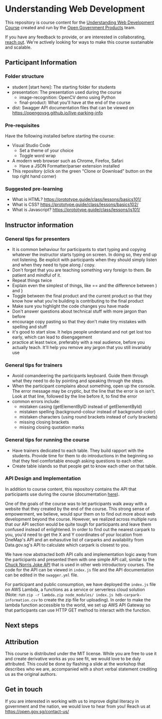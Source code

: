 # Understanding Web Development
This repository is course content for the [Understanding Web Development Course](https://www.cscollege.gov.sg/programmes/pages/display%20programme.aspx?epid=88mh6oplhphm3pdmkhkcpp5smo) created and run by the [Open Government Products](open.gov.sg) team. 

If you have any feedback to provide, or are interested in collaborating, [reach out](https://open.gov.sg/contact-us/). We're actively looking for ways to make this course sustainable and scalable.

## Participant Information

### Folder structure

- student [start here]: The starting folder for students
- presentation: The presentation used during the course 
  - image-recognition: OpenCV demo using Python
  - final-product: What you'll have at the end of the course
- dist: Swagger API documentation files that can be viewed on https://opengovsg.github.io/live-parking-info

### Pre-requisites
Have the following installed before starting the course:
- Visual Studio Code
    - Set a theme of your choice
    - Toggle word wrap
- A modern web browser such as Chrome, Firefox, Safari
    - Have a JSON Formatter/parser extension installed
- This repository (click on the green "Clone or Download" button on the top right hand corner)

### Suggested pre-learning
- What is HTML? https://prototype.guide/class/lessons/basics101/
- What is CSS? https://prototype.guide/class/lessons/basics102/
- What is Javascript? https://prototype.guide/class/lessons/js101/

## Instructor information

### General tips for presenters

- It is common behaviour for participants to start typing and copying whatever the instructor starts typing on screen. In doing so, they end up not listening. Be explicit with participants when they should simply listen and when they need to type along / copy.
- Don't forget that you are teaching something very foreign to them. Be patient and mindful of it.
- Repeat things twice
- Explain even the simplest of things, like == and the difference between ) and }
- Toggle between the final product and the current product so that they know how what you're building is contributing to the final product
- Make sure you highlight the code changes you have made
- Don't answer questions about technical stuff with more jargon than before
- encourage copy pasting so that they don't make tiny mistakes with spelling and stuff
- it's good to start slow. It helps people understand and not get lost too early, which can lead to disengagement
- practice at least twice, preferably with a real audience, before you actually teach. It'll help you remove any jargon that you still invariably use


### General tips for trainers
- Avoid comandeering the participants keyboard. Guide them through what they need to do by pointing and speaking through the steps.
- When the participant complains about something, open up the console. The error message may be cryptic, but the line that the error is on isn't. Look at that line, followed by the line before it, to find the error
- common errors include:
  - mistaken casing (getElementByID instead of getElementById)
  - mistaken spelling (background-colour instead of background-color)
  - mistaken characters (using round brackets instead of curly brackets)
  - missing closing brackets
  - missing closing quotation marks
    

### General tips for running the course
- Have trainers dedicated to each table. They build rapport with the students. Provide time for them to do introductions in the beginning so that they feel comfortable enough asking questions to each other.
- Create table islands so that people get to know each other on that table.

### API Design and Implementation

In addition to course content, this repository contains the API that participants use during the course (documentation [here](https://opengovsg.github.io/live-parking-info/)). 

One of the goals of the course was to let participants walk away with a website that they created by the end of the course. This strong sense of empowerment, we believe, would spur them on to find out more about web development beyond the course. However, we realized across multiple runs that our API section would be quite tough for participants and leave them confused instead of enlightened. In order to find out the nearest carpark to you, you'd need to get the X and Y coordinates of your location from OneMap's API and an exhasutive list of carparks and availability from Data.gov.sg's API to calculate which carpark is closest to you.

We have now abstracted both API calls and implementation logic away from the participants and presented them with one simple API call, similar to the [Chuck Norris Joke API](https://api.chucknorris.io/) that is used in other web introductory courses. The code for the API can be viewed in `index.js` file and the API documentation can be edited in the `swagger.yml` file.

For participant and public consumption, we have deployed the `index.js` file on AWS Lambda, a functions as a service or serverless cloud solution (Note: run `zip -r lambda.zip node_modules/ index.js hdb-carpark-information.csv` to create the zip file for uploading). In order to make the lambda function accessible to the world, we set up AWS API Gateway so that participants can use HTTP GET method to interact with the function.

## Next steps 

## Attribution

This course is distributed under the MIT license. While you are free to use it and create derivative works as you see fit, 
we would love to be duly attributed. This could be done by flashing a slide at the workshop that describes who we are, accompanied with a short verbal statement crediting us as the original authors.

## Get in touch

If you are interested in working with us to improve digital literacy in government and the nation, 
we would love to hear from you! Reach us at https://open.gov.sg/contact-us/
